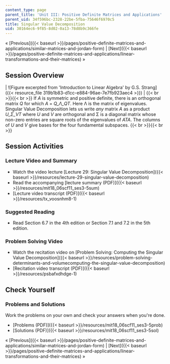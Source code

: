 ```yaml
---
content_type: page
parent_title: 'Unit III: Positive Definite Matrices and Applications'
parent_uid: 34f596bc-2328-22be-5fba-75646f6970c5
title: Singular Value Decomposition
uid: 30164ec6-9f85-8d02-0a13-78d8b9c366fe
---
```


« [Previous]({{< baseurl >}}/pages/positive-definite-matrices-and-applications/similar-matrices-and-jordan-form) | [Next]({{< baseurl >}}/pages/positive-definite-matrices-and-applications/linear-transformations-and-their-matrices) »

Session Overview
----------------

| ![Figure excerpted from 'Introduction to Linear Algebra' by G.S. Strang]({{< resource_file 319b1b83-d1cc-e884-96ae-7e7fb923aec4 >}}) |  {{< br >}}{{< br >}} If _A_ is symmetric and positive definite, there is an orthogonal matrix _Q_ for which _A_ = _Q_Λ_QT_. Here Λ is the matrix of eigenvalues. Singular Value Decomposition lets us write _any_ matrix _A_ as a product _U_Σ_VT_ where _U_ and _V_ are orthogonal and Σ is a diagonal matrix whose non-zero entries are square roots of the eigenvalues of _ATA_. The columns of _U_ and _V_ give bases for the four fundamental subspaces. {{< br >}}{{< br >}}  

Session Activities
------------------

### Lecture Video and Summary

*   Watch the video lecture [Lecture 29: Singular Value Decomposition]({{< baseurl >}}/resources/lecture-29-singular-value-decomposition)
*   Read the accompanying [lecture summary (PDF)]({{< baseurl >}}/resources/mit18_06scf11_ses3-5sum)
*   [Lecture video transcript (PDF)]({{< baseurl >}}/resources/tx_voosnhm8-1)

### Suggested Reading

*   Read Section 6.7 in the 4th edition or Section 7.1 and 7.2 in the 5th edition.

### Problem Solving Video

*   Watch the recitation video on [Problem Solving: Computing the Singular Value Decomposition]({{< baseurl >}}/resources/problem-solving-determinants-and-volumecomputing-the-singular-value-decomposition)
*   [Recitation video transcript (PDF)]({{< baseurl >}}/resources/psbafxdhdge-1)

Check Yourself
--------------

### Problems and Solutions

Work the problems on your own and check your answers when you're done.

*   [Problems (PDF)]({{< baseurl >}}/resources/mit18_06scf11_ses3-5prob)
*   [Solutions (PDF)]({{< baseurl >}}/resources/mit18_06scf11_ses3-5sol)

« [Previous]({{< baseurl >}}/pages/positive-definite-matrices-and-applications/similar-matrices-and-jordan-form) | [Next]({{< baseurl >}}/pages/positive-definite-matrices-and-applications/linear-transformations-and-their-matrices) »